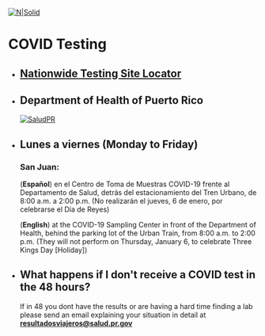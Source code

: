 [![N|Solid](https://www.travelsafe.pr.gov/images/Logo_SALUD.svg)](https://www.travelsafe.pr.gov/)
# COVID Testing


- ## [ Nationwide Testing Site Locator](https://www.arcgis.com/apps/webappviewer/index.html?id=2ec47819f57c40598a4eaf45bf9e0d16)
- ## Department of Health of Puerto Rico
    [![SaludPR](https://pbs.twimg.com/media/FIHUoFQWUAoUMr7?format=jpg&name=large)](https://twitter.com/desaludpr/status/1477716324046422019)
- ## Lunes a viernes (Monday to Friday)
    ### San Juan: 
    (**Español**) en el Centro de Toma de Muestras COVID-19 frente al Departamento de Salud, detrás del estacionamiento del Tren Urbano, de 8:00 a.m. a 2:00 p.m. (No realizarán el jueves, 6 de enero, por celebrarse el Día de Reyes)

    (**English**) at the COVID-19 Sampling Center in front of the Department of Health, behind the parking lot of the Urban Train, from 8:00 a.m. to 2:00 p.m. (They will not perform on Thursday, January 6, to celebrate Three Kings Day [Holiday])






-   ## What happens if I don't receive a COVID test in the 48 hours?
    If in 48 you dont have the results or are having a hard time finding a lab please send an email explaining your situation in detail at **resultadosviajeros@salud.pr.gov**
